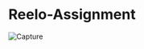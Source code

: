 # Reelo-Assignment
![Capture](https://github.com/Akshat338/Reelo-Assignment/assets/91428402/892d55d9-1ed4-424d-92cb-cd9f8f304f3a)

